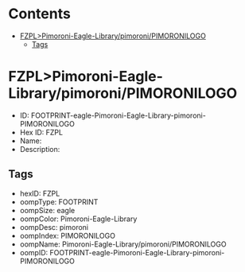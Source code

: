 



Contents
========

* [FZPL>Pimoroni-Eagle-Library/pimoroni/PIMORONILOGO](#fzplpimoroni-eagle-librarypimoronipimoronilogo)
	* [Tags](#tags)

# FZPL>Pimoroni-Eagle-Library/pimoroni/PIMORONILOGO

- ID: FOOTPRINT-eagle-Pimoroni-Eagle-Library-pimoroni-PIMORONILOGO
- Hex ID: FZPL
- Name: 
- Description: 

## Tags

- hexID: FZPL
- oompType: FOOTPRINT
- oompSize: eagle
- oompColor: Pimoroni-Eagle-Library
- oompDesc: pimoroni
- oompIndex: PIMORONILOGO
- oompName: Pimoroni-Eagle-Library/pimoroni/PIMORONILOGO
- oompID: FOOTPRINT-eagle-Pimoroni-Eagle-Library-pimoroni-PIMORONILOGO

